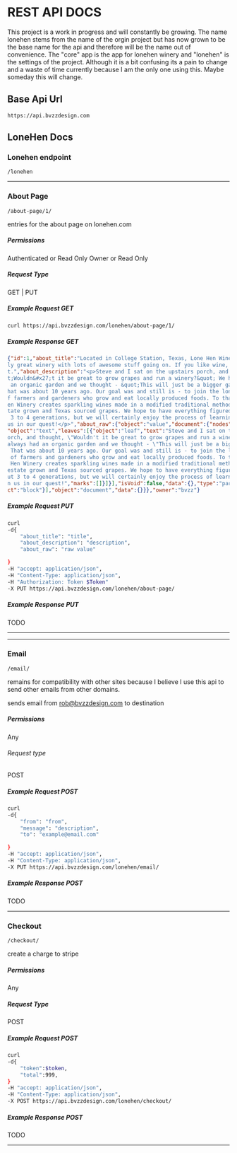 # REST API DOCS

This project is a work in progress and will constantly be growing. The name lonehen stems from the name of the orgin project but has now grown to be the base name for the api and therefore will be the name out of convenience. The "core" app is the app for lonehen winery and "lonehen" is the settings of the project. Although it is a bit confusing its a pain to change and a waste of time currently because I am the only one using this.  Maybe someday this will change. 
## Base Api Url
```
https://api.bvzzdesign.com
```
## LoneHen Docs
### Lonehen endpoint
```
/lonehen
```

---
### About Page
```
/about-page/1/
```

entries for the about page on lonehen.com

##### Permissions
Authenticated or Read Only 
Owner or Read Only
##### Request Type   
GET | PUT 

##### Example Request GET

```BASH
curl https://api.bvzzdesign.com/lonehen/about-page/1/
```

##### Example Response GET
```json
{"id":1,"about_title":"Located in College Station, Texas, Lone Hen Winery is a real
ly great winery with lots of awesome stuff going on. If you like wine, check this ou
t.","about_description":"<p>Steve and I sat on the upstairs porch, and thought, &quo
t;Wouldn&#x27;t it be great to grow grapes and run a winery?&quot; We had always had
 an organic garden and we thought - &quot;This will just be a bigger garden&quot;. T
hat was about 10 years ago. Our goal was and still is - to join the long tradition o
f farmers and gardeners who grow and eat locally produced foods. To that end, Lone H
en Winery creates sparkling wines made in a modified traditional method utilizing es
tate grown and Texas sourced grapes. We hope to have everything figured out in about
 3 to 4 generations, but we will certainly enjoy the process of learning! Come join 
us in our quest!</p>","about_raw":{"object":"value","document":{"nodes":[{"nodes":[{
"object":"text","leaves":[{"object":"leaf","text":"Steve and I sat on the upstairs p
orch, and thought, \"Wouldn't it be great to grow grapes and run a winery?\" We had 
always had an organic garden and we thought - \"This will just be a bigger garden\".
 That was about 10 years ago. Our goal was and still is - to join the long tradition
 of farmers and gardeners who grow and eat locally produced foods. To that end, Lone
 Hen Winery creates sparkling wines made in a modified traditional method utilizing 
estate grown and Texas sourced grapes. We hope to have everything figured out in abo
ut 3 to 4 generations, but we will certainly enjoy the process of learning! Come joi
n us in our quest!","marks":[]}]}],"isVoid":false,"data":{},"type":"paragraph","obje
ct":"block"}],"object":"document","data":{}}},"owner":"bvzz"}
```


##### Example Request PUT

```BASH
curl 
-d{
    "about_title": "title",
    "about_description": "description",
    "about_raw": "raw value"

}
-H "accept: application/json",
-H "Content-Type: application/json",
-H "Authorization: Token $Token"
-X PUT https://api.bvzzdesign.com/lonehen/about-page/ 
```

##### Example Response PUT

TODO


---
---
### Email
```
/email/
```
remains for compatibility with other sites because I believe I use this api to send other emails from other domains.

sends email from rob@bvzzdesign.com to destination

##### Permissions
Any
###### Request type 
POST

##### Example Request POST
```bash
curl 
-d{
    "from": "from",
    "message": "description",
    "to": "example@email.com"

}
-H "accept: application/json",
-H "Content-Type: application/json",
-X PUT https://api.bvzzdesign.com/lonehen/email/
```
##### Example Response POST

TODO

---

### Checkout

```
/checkout/
```

create a charge to stripe

##### Permissions
Any
##### Request Type 
POST

##### Example Request POST
``` bash
curl
-d{
    "token":$token,
    "total":999,
}
-H "accept: application/json",
-H "Content-Type: application/json",
-X POST https://api.bvzzdesign.com/lonehen/checkout/
```

##### Example Response POST

TODO

---
